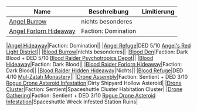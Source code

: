 |Name|Beschreibung|Limitierung|
|---|---|---|
|[Angel Burrow](http://de.sistersprobe.wikia.com/wiki/Angel_Burrow)|nichts besonderes||
|[Angel Forlorn Hideaway](http://de.sistersprobe.wikia.com/wiki/Angel_Forlorn_Hideaway)|Faction: <span class="orange">Domination</span>||

|[Angel Hideaway](http://de.sistersprobe.wikia.com/wiki/Angel_Hideaway)|Faction: <span class="orange">Domination</span>||
|[Angel Refuge](http://de.sistersprobe.wikia.com/wiki/Angel_Refuge)|DED 5/10 [Angel's Red Light District](http://de.sistersprobe.wikia.com/wiki/Angel%27s_Red_Light_District)||
|[Blood Burrow](http://de.sistersprobe.wikia.com/wiki/Blood_Burrow)|nichts besonderes||
|[Blood Den](http://de.sistersprobe.wikia.com/wiki/Blood_Den)|Faction: <span class="orange">Dark Blood</span> + DED 5/10 [Blood Raider Psychotropics Depot](http://de.sistersprobe.wikia.com/wiki/Blood_Raider_Psychotropics_Depot)||
|[Blood Hideaway](http://de.sistersprobe.wikia.com/wiki/Blood_Hideaway)|Faction: <span class="orange">Dark Blood</span>||
|[Blood Raider Forlorn Hideaway](http://de.sistersprobe.wikia.com/wiki/Blood_Raider_Forlorn_Hideaway)|Faction: <span class="orange">Dark Blood</span>||
|[Blood Raider Hidden Hideaway](http://de.sistersprobe.wikia.com/wiki/Blood_Raider_Hidden_Hideaway)|<span class="red">Nichts</span>||
|[Blood Refuge](http://de.sistersprobe.wikia.com/wiki/Blood_Refuge)|DED 4/10 [Mul-Zatah Monastery](http://de.sistersprobe.wikia.com/wiki/Mul-Zatah_Monastery)||
|[Drone Assembly](http://de.sistersprobe.wikia.com/wiki/Drone_Assembly)|Faction: <span class="orange">Sentient</span> + DED 3/10 [Rogue Drone Asteroid Infestation](http://de.sistersprobe.wikia.com/wiki/Rogue_Drone_Asteroid_Infestation)|<span class="green">Dirty Shipyard</span> <span class="red">Hollow Asteroid</span>|
|[Drone Cluster](http://de.sistersprobe.wikia.com/wiki/Drone_Cluster)|Faction: <span class="orange">Sentient</span>|<span class="green">Spaceshuttle Cluster</span> <span class="red">Habitation Cluster</span>|
|[Drone Gathering](http://de.sistersprobe.wikia.com/wiki/Drone_Gathering)|Faction: <span class="orange">Sentient</span> + DED 3/10 [Rogue Drone Asteroid Infestation](http://de.sistersprobe.wikia.com/wiki/Rogue_Drone_Asteroid_Infestation)|<span class="green">Spaceshuttle Wreck</span> <span class="red">Infested Station Ruins</span>|
